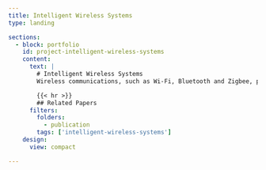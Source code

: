 ```yaml
---
title: Intelligent Wireless Systems
type: landing

sections:
  - block: portfolio
    id: project-intelligent-wireless-systems
    content:
      text: |
        # Intelligent Wireless Systems
        Wireless communications, such as Wi-Fi, Bluetooth and Zigbee, play an important role in IoT and mobile application. However, the noisy wireless channel conditions and interference makes such communication less effective. Our research focuses on physical layer designs, and apply AI-assisted techniques for intereference cancellation and efficiency improvement.

        {{< hr >}}
        ## Related Papers
      filters:
        folders:
          - publication
        tags: ['intelligent-wireless-systems']
    design:
      view: compact

---
```

